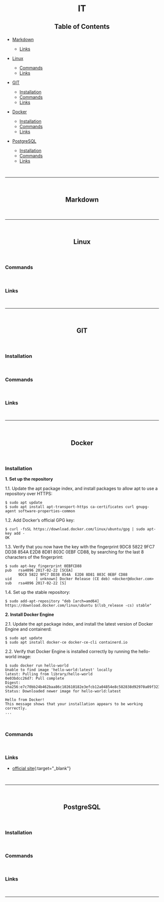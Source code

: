 # <p align="center">IT</p>


## <p align="center">Table of Contents</p>

- [Markdown](#markdown)
  - [Links](#markdown.links)

- [Linux](#linux)
  - [Commands](#linux.commands)
  - [Links](#linux.links)

- [GIT](#git)
  - [Installation](#git.install)
  - [Commands](#git.commands)
  - [Links](#git.links)

- [Docker](#docker)
  - [Installation](#docker.install)
  - [Commands](#docker.commands)
  - [Links](#docker.links)

- [PostgreSQL](#postgres)
  - [Installation](#postgres.install)
  - [Commands](#postgres.commands)
  - [Links](#postgres.links)


</br>

--------------------------------------------------------------------------------

</br>

## <p align="center">Markdown</p> <a name="markdown"></a>








</br>

--------------------------------------------------------------------------------

</br>

## <p align="center">Linux</p> <a name="linux"></a>


</br>

### Commands <a name="linux.commands"></a>




</br>

### Links <a name="linux.links"></a>





</br>

--------------------------------------------------------------------------------

</br>

## <p align="center">GIT</p> <a name="git"></a>


</br>

### Installation <a name="git.install"></a>



</br>

### Commands <a name="git.commands"></a>



</br>

### Links <a name="git.links"></a>






</br>

--------------------------------------------------------------------------------

</br>

## <p align="center">Docker</p> <a name="docker"></a>


</br>

### Installation <a name="docker.install"></a>  
  
__1. Set up the repository__  
  
1.1. Update the apt package index, and install packages to allow apt to use a repository over HTTPS:
  ```
  $ sudo apt update
  $ sudo apt install apt-transport-https ca-certificates curl gnupg-agent software-properties-common
  ```  
1.2. Add Docker’s official GPG key:  
  ```
  $ curl -fsSL https://download.docker.com/linux/ubuntu/gpg | sudo apt-key add -  
  OK
  ```  
1.3. Verify that you now have the key with the fingerprint 9DC8 5822 9FC7 DD38 854A  E2D8 8D81 803C 0EBF CD88, by searching for the last 8 characters of the fingerprint:  
  ```
  $ sudo apt-key fingerprint 0EBFCD88
  pub   rsa4096 2017-02-22 [SCEA]
        9DC8 5822 9FC7 DD38 854A  E2D8 8D81 803C 0EBF CD88
  uid           [ unknown] Docker Release (CE deb) <docker@docker.com>
  sub   rsa4096 2017-02-22 [S]
  ```  
1.4. Set up the stable repository:  
  ```
  $ sudo add-apt-repository "deb [arch=amd64] https://download.docker.com/linux/ubuntu $(lsb_release -cs) stable"
  ```  
  
__2. Install Docker Engine__  
  
2.1. Update the apt package index, and install the latest version of Docker Engine and containerd:
  ```
  $ sudo apt update
  $ sudo apt install docker-ce docker-ce-cli containerd.io
  ```  
2.2. Verify that Docker Engine is installed correctly by running the hello-world image:  
  ```
  $ sudo docker run hello-world  
  Unable to find image 'hello-world:latest' locally
  latest: Pulling from library/hello-world
  0e03bdcc26d7: Pull complete 
  Digest: sha256:e7c70bb24b462baa86c102610182e3efcb12a04854e8c582838d92970a09f323
  Status: Downloaded newer image for hello-world:latest

  Hello from Docker!
  This message shows that your installation appears to be working correctly.
  ...
  ```  


</br>

### Commands <a name="docker.commands"></a>



</br>

### Links <a name="docker.links"></a>
- [official site](https://docs.docker.com/ "Title"){:target="_blank"}






</br>

--------------------------------------------------------------------------------

</br>

## <p align="center">PostgreSQL</p> <a name="postgres"></a>


</br>

### Installation <a name="postgres.install"></a>





</br>

### Commands <a name="postgres.commands"></a>



</br>

### Links <a name="postgres.links"></a>







</br>

--------------------------------------------------------------------------------



